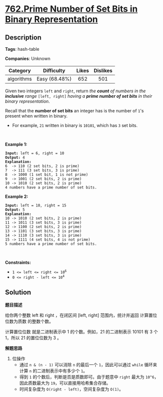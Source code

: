# [762.Prime Number of Set Bits in Binary Representation](https://leetcode.com/problems/prime-number-of-set-bits-in-binary-representation/description/)

## Description

**Tags**: hash-table

**Companies**: Unknown

|  Category  |  Difficulty   | Likes | Dislikes |
| :--------: | :-----------: | :---: | :------: |
| algorithms | Easy (68.48%) |  652  |   501    |

<p>Given two integers <code>left</code> and <code>right</code>, return <em>the <strong>count</strong> of numbers in the <strong>inclusive</strong> range </em><code>[left, right]</code><em> having a <strong>prime number of set bits</strong> in their binary representation</em>.</p>
<p>Recall that the <strong>number of set bits</strong> an integer has is the number of <code>1</code>&#39;s present when written in binary.</p>
<ul>
  <li>For example, <code>21</code> written in binary is <code>10101</code>, which has <code>3</code> set bits.</li>
</ul>
<p>&nbsp;</p>
<p><strong class="example">Example 1:</strong></p>
<pre><code><strong>Input:</strong> left = 6, right = 10
<strong>Output:</strong> 4
<strong>Explanation:</strong>
6  -&gt; 110 (2 set bits, 2 is prime)
7  -&gt; 111 (3 set bits, 3 is prime)
8  -&gt; 1000 (1 set bit, 1 is not prime)
9  -&gt; 1001 (2 set bits, 2 is prime)
10 -&gt; 1010 (2 set bits, 2 is prime)
4 numbers have a prime number of set bits.</code></pre>
<p><strong class="example">Example 2:</strong></p>
<pre><code><strong>Input:</strong> left = 10, right = 15
<strong>Output:</strong> 5
<strong>Explanation:</strong>
10 -&gt; 1010 (2 set bits, 2 is prime)
11 -&gt; 1011 (3 set bits, 3 is prime)
12 -&gt; 1100 (2 set bits, 2 is prime)
13 -&gt; 1101 (3 set bits, 3 is prime)
14 -&gt; 1110 (3 set bits, 3 is prime)
15 -&gt; 1111 (4 set bits, 4 is not prime)
5 numbers have a prime number of set bits.</code></pre>
<p>&nbsp;</p>
<p><strong>Constraints:</strong></p>
<ul>
  <li><code>1 &lt;= left &lt;= right &lt;= 10<sup>6</sup></code></li>
  <li><code>0 &lt;= right - left &lt;= 10<sup>4</sup></code></li>
</ul>

## Solution

**题目描述**

给你两个整数 left 和 right ，在闭区间 [left, right] 范围内，统计并返回 计算置位位数为质数 的整数个数。

计算置位位数 就是二进制表示中 1 的个数。例如，21 的二进制表示 10101 有 3 个 1，所以 21 的置位位数为 3 。

**解题思路**

1. 位操作
   - 通过 `n & (n - 1)` 可以消除 `n` 的最后一个 `1`，因此可以通过 `while` 循环来计算 `n` 的二进制表示中有多少个 `1`。
   - 得到 `1` 的个数后，判断是否是质数即可。由于题意中 `right` 最大为 `10^6`，因此质数最大为 `19`，可以直接用哈希集合存储。
   - 时间复杂度为 `O(right - left)`，空间复杂度为 `O(1)`。
